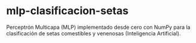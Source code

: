 # mlp-clasificacion-setas
Perceptrón Multicapa (MLP) implementado desde cero con NumPy para la clasificación de setas comestibles y venenosas (Inteligencia Artificial).
